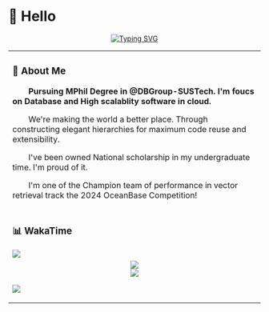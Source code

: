 # 🙋 Hello
<div align="center">
    <a href="https://blog.sunguoqi.com/">
      <img src="https://readme-typing-svg.demolab.com?font=Fira+Code&pause=1000&width=435&lines=std::cout%20<<%20'Hello%20World'%20;&center=true&size=27" alt="Typing SVG" />
    </a>
</div>

<table>
<tr><td>

### 🤺 About Me
<p><strong>&emsp;&emsp;Pursuing MPhil Degree in @DBGroup-SUSTech. I'm foucs on Database and High scalablity software in cloud.</strong></p>

<p>&emsp;&emsp;We're making the world a better place. Through constructing elegant hierarchies for maximum code reuse and extensibility.</p>

<p>&emsp;&emsp;I've been owned National scholarship in my undergraduate time. I'm proud of it.</p>

<p>&emsp;&emsp;I'm one of the Champion team of performance in vector retrieval track the 2024 OceanBase Competition!</p>


</td></tr>

<tr>
<td>

### 📊 WakaTime

<picture>
  <source
    srcset="https://github-readme-stats.vercel.app/api/wakatime?username=Ma1oneZhang&layout=compact&text_color=f0f6fc&bg_color=00000000&hide_border=true"
    media="(prefers-color-scheme: dark)"
  />
  <source
    srcset="https://github-readme-stats.vercel.app/api/wakatime?username=Ma1oneZhang&layout=compact&text_color=1f2328&bg_color=00000000&hide_border=true"
    media="(prefers-color-scheme: light), (prefers-color-scheme: no-preference)"
  />
  <img src="https://github-readme-stats.vercel.app/api/wakatime?username=Ma1oneZhang&layout=compact&text_color=f0f6fc&bg_color=00000000&hide_border=true" />
</picture>

</td></tr>

<tr><td>

<div align=center><img src=https://github-readme-stats.vercel.app/api?username=Ma1oneZhang&show_icons=true&theme=darcula&count_private=true></div>
<div align=center><img src=https://github-readme-stats.vercel.app/api/top-langs/?username=Ma1oneZhang&layout=compact></div>

<!-- just img 图片 -->
<img src="https://cdn.jsdelivr.net/gh/sun0225SUN/sun0225SUN/assets/images/icon.png" /></div>
